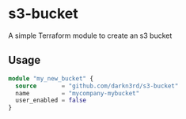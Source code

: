 # s3-bucket

A simple Terraform module to create an s3 bucket

## Usage

```terraform
module "my_new_bucket" {
  source       = "github.com/darkn3rd/s3-bucket"
  name         = "mycompany-mybucket"
  user_enabled = false
}
```
